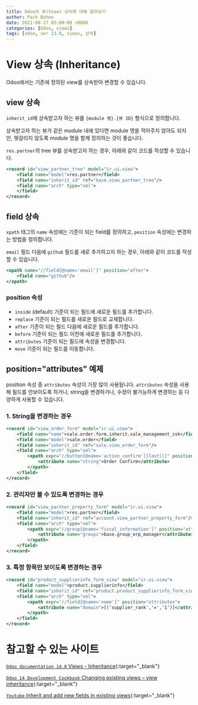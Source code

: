 ```yaml
---
title: Odoo의 뷰(View) 상속에 대해 알아보기
author: Park Bohee
date: 2021-08-27 05:00:00 +0800
categories: [Odoo, views]
tags: [odoo, ver 13.0, views, 상속]
---
```


# View 상속 (Inheritance)

Odoo에서는 기존에 정의된 view를 상속받아 변경할 수 있습니다.

## view 상속

`inherit_id`에 상속받고자 하는 뷰를 `{module 명}.{뷰 ID}` 형식으로 정의합니다.

상속받고자 하는 뷰가 같은 module 내에 있다면 module 명을 적어주지 않아도 되지만, 헷갈리지 않도록 module 명을 함께 정의하는 것이 좋습니다.

`res.partner`의 tree 뷰를 상속받고자 하는 경우, 아래와 같이 코드를 작성할 수 있습니다.

```xml
<record id="view_partner_tree" model="ir.ui.view">
    <field name="model">res.partner</field>
    <field name="inherit_id" ref="base.view_partner_tree"/>
    <field name="arch" type="xml">
    </field>
</record>
```

## field 상속

`xpath` 태그의 `name` 속성에는 기준이 되는 field를 정의하고, `position` 속성에는 변경하는 방법을 정의합니다.

`email` 필드 다음에 `github` 필드를 새로 추가하고자 하는 경우, 아래와 같이 코드를 작성할 수 있습니다.

```xml
<xpath name="//field[@name='email']" position="after">
    <field name="github"/>
</xpath>
```

### position 속성

- `inside` (default) 기준이 되는 필드에 새로운 필드를 추가합니다.
- `replace` 기준이 되는 필드를 새로운 필드로 교체합니다.
- `after` 기준이 되는 필드 다음에 새로운 필드를 추가합니다.
- `before` 기준이 되는 필드 이전에 새로운 필드를 추가합니다.
- `attributes` 기준이 되는 필드에 속성을 변경합니다.
- `move` 기준이 되는 필드를 이동합니다.

## position="attributes" 예제

position 속성 중 `attributes` 속성이 가장 많이 사용됩니다.
`attributes` 속성을 사용해 필드를 안보이도록 하거나, string을 변경하거나, 수정이 불가능하게 변경하는 등 다양하게 사용할 수 있습니다.

### 1. String을 변경하는 경우

```xml
<record id="view_order_form" model="ir.ui.view">
    <field name="name">sale.order.form.inherit.sale_management_ssk</field>
    <field name="model">sale.order</field>
    <field name="inherit_id" ref="sale.view_order_form"/>
    <field name="arch" type="xml">
        <xpath expr="//button[@name='action_confirm'][last()]" position="attributes">
            <attribute name="string">Order Confirm</attribute>
        </xpath>
    </field>
</record>
```

### 2. 관리자만 볼 수 있도록 변경하는 경우

```xml
<record id="view_partner_property_form" model="ir.ui.view">
    <field name="model">res.partner</field>
    <field name="inherit_id" ref="account.view_partner_property_form"/>
    <field name="arch" type="xml">
        <xpath expr="//group[@name='fiscal_information']" position="attributes">
            <attribute name="groups">base.group_erp_manager</attribute>
        </xpath>
    </field>
</record>
```

### 3. 특정 항목만 보이도록 변경하는 경우

```xml
<record id="product_supplierinfo_form_view" model="ir.ui.view">
    <field name="model">product.supplierinfo</field>
    <field name="inherit_id" ref="product.product_supplierinfo_form_view"/>
    <field name="arch" type="xml">
        <xpath expr="//field[@name='name']" position="attributes">
            <attribute name="domain">[('supplier_rank','=','1')]</attribute>
        </xpath>
    </field>
</record>
```

# 참고할 수 있는 사이트

[`Odoo documentation 14.0` Views - Inheritance](https://www.odoo.com/documentation/14.0/developer/reference/addons/views.html#inheritance){:target="_blank"}

[`Odoo 14 Development Cookbook` Changing existing views – view inheritance](https://subscription.packtpub.com/book/programming/9781800200319/9/ch09lvl1sec02/changing-existing-views-view-inheritance){:target="_blank"}

[`Youtube` Inherit and add new fields in existing views](https://www.youtube.com/watch?v=3iY3ea-wvjw&ab_channel=OdooMates){:target="_blank"}
